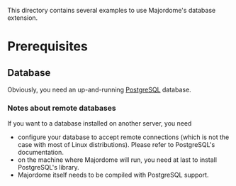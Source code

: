 This directory contains several examples to use Majordome's database extension.

# Prerequisites
## Database
Obviously, you need an up-and-running [PostgreSQL](https://www.postgresql.org/) database.

### Notes about remote databases
If you want to a database installed on another server, you need
- configure your database to accept remote connections (which is not the case with most of Linux distributions). Please refer to PostgreSQL's documentation.
- on the machine where Majordome will run, you need at last to install PostgreSQL's library.
- Majordome itself needs to be compiled with PostgreSQL support.

